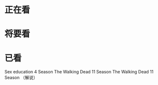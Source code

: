 # 正在看

# 将要看

# 已看
Sex education 4 Season
The Walking Dead 11 Season The Walking Dead 11 Season （解说）